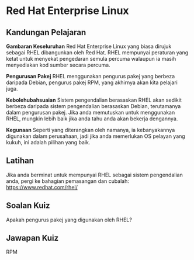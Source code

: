 # Red Hat Enterprise Linux

## Kandungan Pelajaran

<b>Gambaran Keseluruhan</b>
Red Hat Enterprise Linux yang biasa dirujuk sebagai RHEL dibangunkan oleh Red Hat. RHEL mempunyai peraturan yang ketat untuk menyekat pengedaran semula percuma walaupun ia masih menyediakan kod sumber secara percuma.

<b>Pengurusan Pakej</b>
RHEL menggunakan pengurus pakej yang berbeza daripada Debian, pengurus pakej RPM, yang akhirnya akan kita pelajari juga.

<b>Kebolehubahsuaian</b>
Sistem pengendalian berasaskan RHEL akan sedikit berbeza daripada sistem pengendalian berasaskan Debian, terutamanya dalam pengurusan pakej. Jika anda memutuskan untuk menggunakan RHEL, mungkin lebih baik jika anda tahu anda akan bekerja dengannya.

<b>Kegunaan</b>
Seperti yang diterangkan oleh namanya, ia kebanyakannya digunakan dalam perusahaan, jadi jika anda memerlukan OS pelayan yang kukuh, ini adalah pilihan yang baik.

## Latihan

Jika anda berminat untuk mempunyai RHEL sebagai sistem pengendalian anda, pergi ke bahagian pemasangan dan cubalah: <a href='http://www.redhat.com/en/technologies/linux-platforms/enterprise-linux/'>https://www.redhat.com/rhel/</a>

## Soalan Kuiz

Apakah pengurus pakej yang digunakan oleh RHEL?

## Jawapan Kuiz

RPM